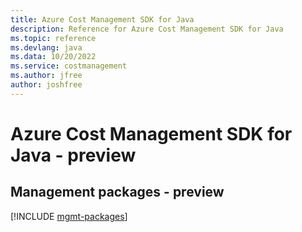 ```yaml
---
title: Azure Cost Management SDK for Java
description: Reference for Azure Cost Management SDK for Java
ms.topic: reference
ms.devlang: java
ms.data: 10/20/2022
ms.service: costmanagement
ms.author: jfree
author: joshfree
---
```

# Azure Cost Management SDK for Java - preview

## Management packages - preview
[!INCLUDE [mgmt-packages](cost-management-mgmt-index.md)]